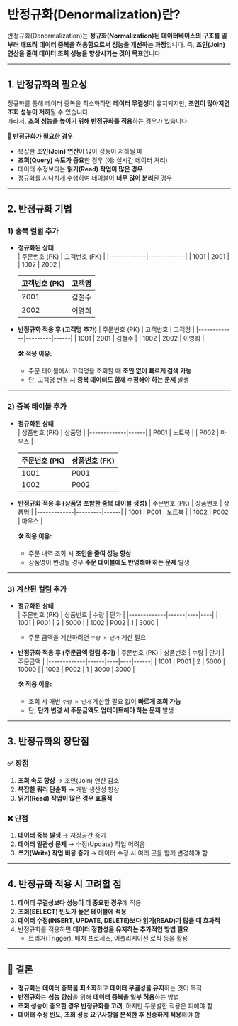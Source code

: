 # **반정규화(Denormalization)란?**
반정규화(Denormalization)는 **정규화(Normalization)된 데이터베이스의 구조를 일부러 깨뜨려** **데이터 중복을 허용함으로써 성능을 개선하는 과정**입니다. 즉, **조인(Join) 연산을 줄여 데이터 조회 성능을 향상시키는 것이 목표**입니다.

---

## **1. 반정규화의 필요성**
정규화를 통해 데이터 중복을 최소화하면 **데이터 무결성**이 유지되지만, **조인이 많아지면 조회 성능이 저하**될 수 있습니다.  
따라서, **조회 성능을 높이기 위해 반정규화를 적용**하는 경우가 있습니다.

**📌 반정규화가 필요한 경우**
- 복잡한 **조인(Join) 연산**이 많아 성능이 저하될 때
- **조회(Query) 속도가 중요**한 경우 (예: 실시간 데이터 처리)
- 데이터 수정보다는 **읽기(Read) 작업이 많은 경우**
- 정규화를 지나치게 수행하여 테이블이 **너무 많이 분리**된 경우

---

## **2. 반정규화 기법**
### **1) 중복 컬럼 추가**
- **정규화된 상태**  
  | 주문번호 (PK) | 고객번호 (FK) |
  |-------------|-------------|
  | 1001        | 2001        |
  | 1002        | 2002        |

  | 고객번호 (PK) | 고객명 |
  |-------------|------|
  | 2001        | 김철수 |
  | 2002        | 이영희 |

- **반정규화 적용 후 (고객명 추가)**
  | 주문번호 (PK) | 고객번호 | 고객명 |
  |-------------|---------|------|
  | 1001        | 2001    | 김철수 |
  | 1002        | 2002    | 이영희 |

  **🛠 적용 이유:**  
  - 주문 테이블에서 고객명을 조회할 때 **조인 없이 빠르게 검색 가능**  
  - 단, 고객명 변경 시 **중복 데이터도 함께 수정해야 하는 문제** 발생

---

### **2) 중복 테이블 추가**
- **정규화된 상태**  
  | 상품번호 (PK) | 상품명 |
  |-------------|------|
  | P001        | 노트북 |
  | P002        | 마우스 |

  | 주문번호 (PK) | 상품번호 (FK) |
  |-------------|-------------|
  | 1001        | P001        |
  | 1002        | P002        |

- **반정규화 적용 후 (상품명 포함한 중복 테이블 생성)**
  | 주문번호 (PK) | 상품번호 | 상품명 |
  |-------------|---------|------|
  | 1001        | P001    | 노트북 |
  | 1002        | P002    | 마우스 |

  **🛠 적용 이유:**  
  - 주문 내역 조회 시 **조인을 줄여 성능 향상**
  - 상품명이 변경될 경우 **주문 테이블에도 반영해야 하는 문제** 발생

---

### **3) 계산된 컬럼 추가**
- **정규화된 상태**  
  | 주문번호 (PK) | 상품번호 | 수량 | 단가 |
  |-------------|------|----|----|
  | 1001        | P001 | 2  | 5000 |
  | 1002        | P002 | 1  | 3000 |

  - 주문 금액을 계산하려면 `수량 × 단가` 계산 필요

- **반정규화 적용 후 (주문금액 컬럼 추가)**
  | 주문번호 (PK) | 상품번호 | 수량 | 단가 | 주문금액 |
  |-------------|------|----|----|------|
  | 1001        | P001 | 2  | 5000 | 10000 |
  | 1002        | P002 | 1  | 3000 | 3000 |

  **🛠 적용 이유:**  
  - 조회 시 매번 `수량 × 단가` 계산할 필요 없이 **빠르게 조회 가능**
  - 단, **단가 변경 시 주문금액도 업데이트해야 하는 문제** 발생

---

## **3. 반정규화의 장단점**
### ✅ **장점**
1. **조회 속도 향상** → 조인(Join) 연산 감소  
2. **복잡한 쿼리 단순화** → 개발 생산성 향상  
3. **읽기(Read) 작업이 많은 경우 효율적**  

### ❌ **단점**
1. **데이터 중복 발생** → 저장공간 증가  
2. **데이터 일관성 문제** → 수정(Update) 작업 어려움  
3. **쓰기(Write) 작업 비용 증가** → 데이터 수정 시 여러 곳을 함께 변경해야 함  

---

## **4. 반정규화 적용 시 고려할 점**
1. **데이터 무결성보다 성능이 더 중요한 경우**에 적용  
2. **조회(SELECT) 빈도가 높은 테이블에 적용**  
3. **데이터 수정(INSERT, UPDATE, DELETE)보다 읽기(READ)가 많을 때 효과적**  
4. 반정규화를 적용하면 **데이터 정합성을 유지하는 추가적인 방법 필요**  
   - 트리거(Trigger), 배치 프로세스, 어플리케이션 로직 등을 활용  

---

## **📌 결론**
- **정규화**는 **데이터 중복을 최소화**하고 **데이터 무결성을 유지**하는 것이 목적  
- **반정규화**는 **성능 향상**을 위해 **데이터 중복을 일부 허용**하는 방법  
- **조회 성능이 중요한 경우 반정규화를 고려**, 하지만 무분별한 적용은 피해야 함  
- **데이터 수정 빈도, 조회 성능 요구사항을 분석한 후 신중하게 적용**해야 함  
